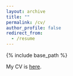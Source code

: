 ```yaml
---
layout: archive
title: ""
permalink: /cv/
author_profile: false
redirect_from:
  - /resume
---
```


{% include base_path %}

My CV is [here](https://github.com/hassan-abdallah/hassan-abdallah.github.io/raw/master/files/abdallah_cv_1220.pdf).
